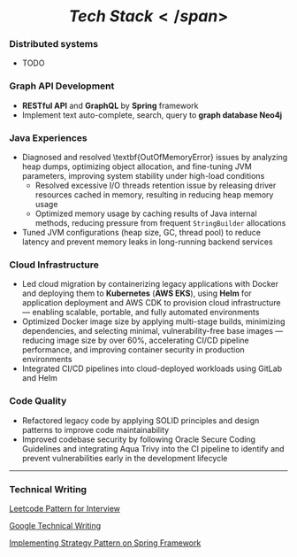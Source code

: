 # $${Tech\ Stack</span>}$$

### Distributed systems
- TODO

### Graph API Development
- **RESTful API** and **GraphQL** by **Spring** framework
- Implement text auto-complete, search, query to **graph database Neo4j**

### Java Experiences
- Diagnosed and resolved \textbf{OutOfMemoryError} issues by analyzing heap dumps, optimizing object allocation, and fine-tuning JVM parameters, improving system stability under high-load conditions
  - Resolved excessive I/O threads retention issue by releasing driver resources cached in memory, resulting in reducing heap memory usage
  - Optimized memory usage by caching results of Java internal methods, reducing pressure from frequent `StringBuilder` allocations
- Tuned JVM configurations (heap size, GC, thread pool) to reduce latency and prevent memory leaks in long-running backend services

### Cloud Infrastructure
- Led cloud migration by containerizing legacy applications with Docker and deploying them to **Kubernetes** (**AWS EKS**), using **Helm** for application deployment and AWS CDK to provision cloud infrastructure — enabling scalable, portable, and fully automated environments
- Optimized Docker image size by applying multi-stage builds, minimizing dependencies, and selecting minimal, vulnerability-free base images — reducing image size by over 60%, accelerating CI/CD pipeline performance, and improving container security in production environments
- Integrated CI/CD pipelines into cloud-deployed workloads using GitLab and Helm

### Code Quality
- Refactored legacy code by applying SOLID principles and design patterns to improve code maintainability
- Improved codebase security by following Oracle Secure Coding Guidelines and integrating Aqua Trivy into the CI pipeline to identify and prevent vulnerabilities early in the development lifecycle

---

### Technical Writing

[Leetcode Pattern for Interview](https://github.com/w22116972/coding-interview-pattern)

[Google Technical Writing](https://medium.com/@w22116972/google-technical-writing-21a89129bfbc)

[Implementing Strategy Pattern on Spring Framework](https://medium.com/@w22116972/implementing-strategy-pattern-on-spring-framework-1a9760831ee5)
